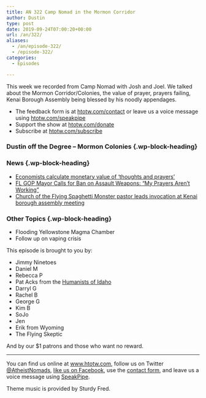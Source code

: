 ```yaml
---
title: AN 322 Camp Nomad in the Mormon Corridor
author: Dustin
type: post
date: 2019-09-24T07:00:20+00:00
url: /an/322/
aliases:
  - /an/episode-322/
  - /episode-322/
categories:
  - Episodes

---
```

<div id="buzzsprout-player-10552787"></div><script src="https://www.buzzsprout.com/1983601/10552787-322-camp-nomad-in-the-mormon-corridor.js?container_id=buzzsprout-player-10552787&player=small" type="text/javascript" charset="utf-8"></script>

This week we recorded from Camp Nomad with Josh and Joel. We talked about the Mormon Corridor/Colonies, the value of prayer, prayers failing, Kenai Borough Assembly being blessed by his noodly appendages.

<!--more-->

 * The feedback form is at [htotw.com/contact](https://htotw.com/contact) or leave us a voice message using <a href="https://htotw.com/speakpipe" target="_blank" rel="noopener noreferrer">htotw.com/speakpipe</a>
 * Support the show at <a href="https://htotw.com/donate" target="_blank" rel="noopener noreferrer">htotw.com/donate</a>
 * Subscribe at <a href="https://htotw.com/subscribe" target="_blank" rel="noopener noreferrer">htotw.com/subscribe</a>

### Dustin off the Degree &#8211; Mormon Colonies {.wp-block-heading}

### News {.wp-block-heading}

  * [Economists calculate monetary value of ‘thoughts and prayers’][1]
  * [FL GOP Mayor Calls for Ban on Assault Weapons: “My Prayers Aren’t Working”][2]
  * [Church of the Flying Spaghetti Monster pastor leads invocation at Kenai borough assembly meeting][3]

### Other Topics {.wp-block-heading}

  * Flooding Yellowstone Magma Chamber
  * Follow up on vaping crisis

This episode is brought to you by:

  * Jimmy Ninetoes
  * Daniel M
  * Rebecca P
  * Pat Acks from the <a href="https://www.humanistsofidaho.org" target="_blank" rel="noopener noreferrer">Humanists of Idaho</a>
  * Darryl G
  * Rachel B
  * George G
  * Kim B
  * SoJo
  * Jen
  * Erik from Wyoming
  * The Flying Skeptic

And by our $1 patrons and those who want no reward.

<hr class="wp-block-separator" />

You can find us online at <a href="https://www.htotw.com/" target="_blank" rel="noopener noreferrer">www.htotw.com</a>, follow us on Twitter <a href="https://htotw.com/twitter" target="_blank" rel="noopener noreferrer">@AtheistNomads</a>, <a href="https://htotw.com/facebook" target="_blank" rel="noopener noreferrer">like us on Facebook</a>, use the [contact form](https://htotw.com/contact), and leave us a voice message using <a href="https://htotw.com/speakpipe" target="_blank" rel="noopener noreferrer">SpeakPipe</a>.

Theme music is provided by Sturdy Fred.

 [1]: https://amp.theguardian.com/world/2019/sep/16/economists-calculate-monetary-value-thoughts-and-prayers
 [2]: https://friendlyatheist.patheos.com/2019/09/18/fl-gop-mayor-calls-for-ban-on-assault-weapons-my-prayers-arent-working/
 [3]: https://www.adn.com/alaska-news/2019/09/18/church-of-the-flying-spaghetti-monster-pastor-leads-prayer-at-kenai-borough-assembly-meeting/